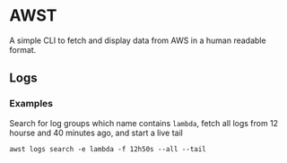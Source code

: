 
# AWST
A simple CLI to fetch and display data from AWS in a human readable format.

## Logs

### Examples
Search for log groups which name contains `lambda`, fetch all logs from 12 hourse and 40 minutes
ago, and start a live tail
```
awst logs search -e lambda -f 12h50s --all --tail
```
